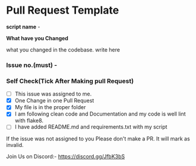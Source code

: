 # Pull Request Template

**script name** -

**What have you Changed**

what you changed in the codebase. write here


### Issue no.(must) - #

### Self Check(Tick After Making pull Request)

- [ ] This issue was assigned to me.
- [x] One Change in one Pull Request
- [x] My file is in the proper folder
- [x] I am following clean code and Documentation and my code is well lint with flake8.
- [ ] I have added README.md and requirements.txt with my script

If the issue was not assigned to you Please don't make a PR. It will mark as invalid.

Join Us on Discord:- https://discord.gg/JfbK3bS
